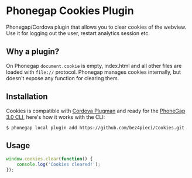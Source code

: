 Phonegap Cookies Plugin
=======

Phonegap/Cordova plugin that allows you to clear cookies of the webview. Use it for logging out the user, restart analytics session etc.

## Why a plugin?

On Phonegap `document.cookie` is empty, index.html and all other files are loaded with `file://` protocol.
Phonegap manages cookies internally, but doesn't expose any function for clearing them.

## Installation

Cookies is compatible with [Cordova Plugman](https://github.com/apache/cordova-plugman) and ready for the [PhoneGap 3.0 CLI](http://docs.phonegap.com/en/3.0.0/guide_cli_index.md.html#The%20Command-line%20Interface_add_features), here's how it works with the CLI:

```
$ phonegap local plugin add https://github.com/bez4pieci/Cookies.git
```

## Usage

```javascript
window.cookies.clear(function() {
	console.log('Cookies cleared!');
});
```
